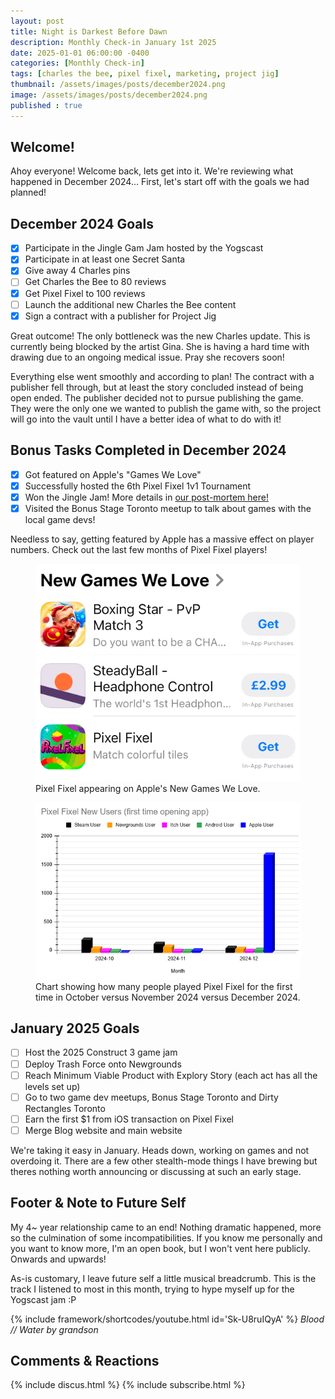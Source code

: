 ```yaml
---
layout: post
title: Night is Darkest Before Dawn
description: Monthly Check-in January 1st 2025
date: 2025-01-01 06:00:00 -0400
categories: [Monthly Check-in]
tags: [charles the bee, pixel fixel, marketing, project jig]
thumbnail: /assets/images/posts/december2024.png
image: /assets/images/posts/december2024.png
published : true
---
```


## Welcome!
Ahoy everyone! Welcome back, lets get into it. We're reviewing what happened in December 2024... First, let's start off with the goals we had planned!

## December 2024 Goals 
  - [x] Participate in the Jingle Gam Jam hosted by the Yogscast
  - [x] Participate in at least one Secret Santa
  - [x] Give away 4 Charles pins
  - [ ] Get Charles the Bee to 80 reviews
  - [x] Get Pixel Fixel to 100 reviews
  - [ ] Launch the additional new Charles the Bee content
  - [x] Sign a contract with a publisher for Project Jig

Great outcome! The only bottleneck was the new Charles update. This is currently being blocked by the artist Gina. She is having a hard time with drawing due to an ongoing medical issue. Pray she recovers soon!

Everything else went smoothly and according to plan! The contract with a publisher fell through, but at least the story concluded instead of being open ended. The publisher decided not to pursue publishing the game. They were the only one we wanted to publish the game with, so the project will go into the vault until I have a better idea of what to do with it!


## Bonus Tasks Completed in December 2024
  - [x] Got featured on Apple's "Games We Love"
  - [x] Successfully hosted the 6th Pixel Fixel 1v1 Tournament
  - [x] Won the Jingle Jam! More details in [our post-mortem here!](https://blog.bluepinstudio.com/posts/Trash-Force-Post-Mortem/)
  - [x] Visited the Bonus Stage Toronto meetup to talk about games with the local game devs!

Needless to say, getting featured by Apple has a massive effect on player numbers. Check out the last few months of Pixel Fixel players! 

<figure>
  <img src="/assets/images/posts/GamesWeLove.png" alt="Image description">
  <figcaption>Pixel Fixel appearing on Apple's New Games We Love.</figcaption>
</figure>


<figure>
  <img src="/assets/images/posts/pixelstats2.png" alt="Image description">
  <figcaption>Chart showing how many people played Pixel Fixel for the first time in October versus November 2024 versus December 2024.</figcaption>
</figure>


## January 2025 Goals 
  - [ ] Host the 2025 Construct 3 game jam
  - [ ] Deploy Trash Force onto Newgrounds
  - [ ] Reach Minimum Viable Product with Explory Story (each act has all the levels set up)
  - [ ] Go to two game dev meetups, Bonus Stage Toronto and Dirty Rectangles Toronto
  - [ ] Earn the first $1 from iOS transaction on Pixel Fixel
  - [ ] Merge Blog website and main website

We're taking it easy in January. Heads down, working on games and not overdoing it. There are a few other stealth-mode things I have brewing but theres nothing worth announcing or discussing at such an early stage. 
 

## Footer & Note to Future Self
My 4~ year relationship came to an end! Nothing dramatic happened, more so the culmination of some incompatibilities. If you know me personally and you want to know more, I'm an open book, but I won't vent here publicly. Onwards and upwards!

As-is customary, I leave future self a little musical breadcrumb. This is the track I listened to most in this month, trying to hype myself up for the Yogscast jam :P

{% include framework/shortcodes/youtube.html id='Sk-U8ruIQyA' %}
_Blood // Water by grandson_

## Comments & Reactions

{% include discus.html %}
{% include subscribe.html %}
